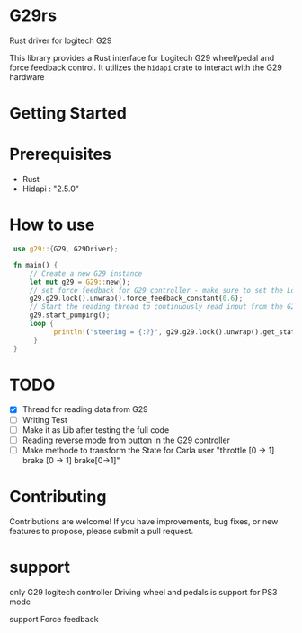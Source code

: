 # G29rs 
Rust driver for logitech G29 

This library provides a Rust interface for Logitech G29 wheel/pedal and force feedback control. 
It utilizes the `hidapi` crate to interact with the G29 hardware
# Getting Started

# Prerequisites
 - Rust
 - Hidapi : "2.5.0"

# How to use 

```rust
 use g29::{G29, G29Driver};

 fn main() {
     // Create a new G29 instance
     let mut g29 = G29::new();
     // set force feedback for G29 controller - make sure to set the Logitech to PS3 Mode
     g29.g29.lock().unwrap().force_feedback_constant(0.6);
     // Start the reading thread to continuously read input from the G29 device
     g29.start_pumping();
     loop {
           println!("steering = {:?}", g29.g29.lock().unwrap().get_state());
      }
 }
```


# TODO

- [x] Thread for reading data from G29
- [ ] Writing Test
- [ ] Make it as Lib after testing the full code 
- [ ] Reading reverse mode from button in the G29 controller 
- [ ] Make methode to transform the State for Carla user "throttle  [0 -> 1] brake [0 -> 1] brake[0->1]"

# Contributing
Contributions are welcome! If you have improvements, bug fixes, or new features to propose, please submit a pull request.


# support

only G29 logitech controller Driving wheel and pedals is support for PS3 mode

support Force feedback
